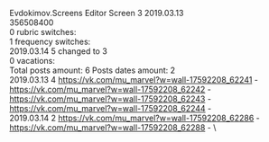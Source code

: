 Evdokimov.Screens	Editor Screen 3 2019.03.13\
356508400\
0 rubric switches:\
1 frequency switches:\
2019.03.14 5 changed to 3 \
0 vacations:\
Total posts amount: 6	Posts dates amount: 2\
2019.03.13 4 https://vk.com/mu_marvel?w=wall-17592208_62241 - https://vk.com/mu_marvel?w=wall-17592208_62242 - https://vk.com/mu_marvel?w=wall-17592208_62243 - https://vk.com/mu_marvel?w=wall-17592208_62244 - \
2019.03.14 2 https://vk.com/mu_marvel?w=wall-17592208_62286 - https://vk.com/mu_marvel?w=wall-17592208_62288 - \
